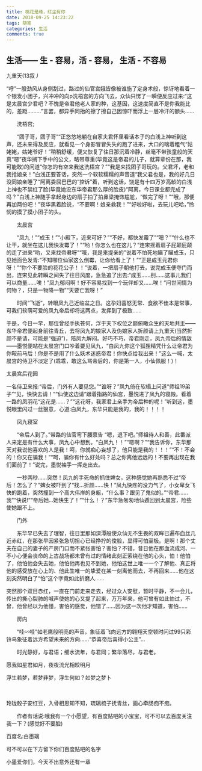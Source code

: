 ```yaml
---
title: 桃花是缘，红尘有你
date: 2018-09-25 14:23:22
tags: 随笔
categories: 生活
comments: true
---
```


## 生活—— 生 - 容易，活 - 容易， 生活 - 不容易

九重天(13叙丿

“呼”一股劲风从身侧刮过，路过的仙官宫娥皆像被谁施了定身术般，惊讶地看着一个银发小团子，兴冲冲的向p洗梧宫的方向飞去，众仙只愣了一瞬便反应过来:“这是太晨宫少君吧？不愧是帝君他老人家的种，这基因，这速度简直不是你我能比的，差距………”言罢，都异手同抬的擦了擦自己因惊吓而浮上一层冷汗的额头……
<!--more-->

　　洗梧宫;

　　“团子哥，团子哥”“正悠悠地躺在自家夫君怀里看话本子的白浅上神听到这声，还未来得及反应，就看见一个身影冒冒失失的跑了进来，大口的喘着粗气“姑姥姥，姑姥爷好！”稍稍舒缓，便又恢复了往日那沉着冷静，丝毫不带孩童般的天真“嗯”夜华搁下手中的公文，略带尊重(毕竟这是帝君的儿子，就算辈份在那，我可能敢)的问道“你怎的有空来我这洗梧宫？”“我是来找团子哥玩的。父君坏，老和我抢娘亲！”白浅正要答话，突然一个软软糯糯的声音道“我父君也是，我的好几日没同娘亲睡了”阿离委屈巴巴的“控诉”着，听到这话，饶是有十四万岁高龄的白浅上神也不禁红了脸(毕竟她没东华帝君那么厚的脸皮)“阿离，今日课业都完成了吗？”白浅上神随手拿起身边的扇子拍了拍鼻梁掩饰尴尬，“做完了呀！”“哦，那便再加两份吧！”夜华黑着脸说，“不要啊！娘亲救我！”“好啦好啦，去玩儿吧哈，”怜悯的摸了摸小团子的头。

　　太晨宫

　　“凤九！”“成玉！”“小殿下，近来可好？”“不好，都快发霉了”“嗯？”“什么也不让干，就坐在这儿我快发霉了！”“哟！你怎么也在这儿？”连宋摇着扇子屁颠屁颠的走了进来“哟，又来找帝君呀”“哦，我是来提亲的”说着不怕死地瞄了瞄成玉，只见她面色发青:”不知哪位仙家这么倒霉，让你给看上了！”“正是成玉元君你呀！”“你个不要脸的花花公子！！”说着，一把扇子朝他打去，说完成玉便夺门而出，连宋见此转瞬之间失了往日风度，急急追了出去:“成玉……别……这事儿我们可以商量……唉！”凤九郁闷啊！好不容易找到一个玩伴却又……唉！“问世间情为何物？，只是一物降一物”“天要亡我呀！”

　　时间“飞逝”，转眼凤九己近临盆之日。这孕妇喜怒无常、食欲不佳本是常事，可我们软萌可爱的凤九帝后却将这两点，发挥到了极致……

于是，今日一早，那位曾经手执苍何，浮于天下权位之巅俯瞰众生的天地共主——东华帝君便起身前往青丘，去将凤九的娘家人及伪娘家人折颜请上九重天(当然折颜不是请，可能是“强迫”)，陪凤九解闷。好巧不巧，帝君刚走，凤九帝后的情敌——墨悦便站在太晨宫门口吵着要见凤九，“白凤九你这个狐狸精凭什么让帝君为你鞍前马后！你是不是用了什么妖术迷惑帝君！你快点给我出来！”这么一喊，太晨宫的侍卫不淡定了(乖乖，敢这么骂帝后的，你是第一人，小仙佩服！)！

太晨宫后花园

一名侍卫来报:“帝后，门外有人要见您。”“谁呀？”凤九倚在软榻上问道“师祖19弟子”“见，快快去请！”“仙使这边请”跟着指路的仙宫，墨悦进了凤九的寝殿。看着一路的凤羽花“这花是……？”“这花呀，我家君上亲手为帝后种的呢！”听到这，墨悦眼里闪过一丝狠意，心道:白凤九，东华只能是我的，我的！！！！

　　凤九寝室

　　“帝后人到了。”带路的仙官弯下腰禀告 “嗯，退下吧。”师祖待人和善，此番派人来定是有什么大事，凤九心中想到。“白凤九！！”“嗯啊？”“我告诉你，东华那天对我说他喜欢的人是我！呵，你就痴心妄想了，他只能是我的！！！”“不！不会的！你又在骗我！”“呵，骗你有什么好处吗？总之你离他远远的！不要再出现在我们面前了！”说完，墨悦袖手一挥走出去。

　　一秒两秒……突然！凤九的手死命的抓住婢女，这种感觉她再熟悉不过“帝后！怎么了？”婢女被吓到了“找…折颜……快！”凤九快疼的没力气了，小女卑女飞快的跑着，突然撞到一个高大伟岸的身躯，“什么事？跟见了鬼似的。”“帝君……我”“快说!”“帝后她…她快生了！”“什么！？”东华急匆匆地仙遁回到太晨宫，险些使她跟不上。

　　门外

　　东华早已失去了理智，往日里那如深潭般使众仙无不生畏的双眸已遍布血丝几近赤红，在那张早因紧张急切担心已经挣拧的俊脸，显得可怕至极。是啊！那个丈夫在自己的妻子的产房门口而不紧张害怕？害怕？不错，昔日他在那血流成河、一不小心便会丧命的上古战场都未曾有过的情绪此刻正萦绕在他的心头，怕！他怕了，他怕他会失去她，他怕他再也见不到她，他怕这世上唯一一个了解他、真正将他的感受放在心上的、他此生唯一的挚爱在某一刻离他而去，不再回来……他在这刻突然明白了“怕”这个字竟如此折磨人……

突然那个双目赤红，一直在门前走来走去，经过众人安慰，暂时平静，不一会儿，传出的撕心裂肺的喊声使她的心又提了起来，万万年来，他可曾有如此怕过，不曾，他曾经以为他懂，害怕的感觉，他错了……因为这一次他才知道，害怕……

　　房内

　　“哇∽哇”如老鹰般明亮的声音，象征着飞向远方的翱翔天空顿时闪过99只彩铃鸟象征着远方希望未来的方向……“恭喜帝后喜得小公主”…

　　时光静好，与君语；细水流年，与君同；繁华落尽，与君老。

愿我如星君如月，夜夜流光相皎明月

浮生若梦，若梦非梦，浮生何如？如梦之梦卜

　　

玲珑骰子安红豆，入骨相思知不知，琉璃梳子抚青丝，画心牵肠痴不痴。

　　作者有话说:哦我有一个小愿望，有百度贴吧的小宝宝，可不可以去百度关注我一下？(感觉好不要脸)

百度名:白墨璃

可不可以在下方留下你们百度贴吧的名字

小墨爱你们，今天不出意外还有一章

